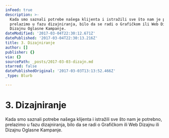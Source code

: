 ```yaml
---
inFeed: true
description: >-
  Kada smo saznali potrebe našega klijenta i istražili sve što nam je potrebno,
  prelazimo u fazu dizajniranja, bilo da se radi o Grafičkom ili Web Dizajnu ili
  Dizajnu Oglasne Kampanje.
dateModified: '2017-03-04T22:30:12.671Z'
datePublished: '2017-03-04T22:30:13.216Z'
title: 3. Dizajniranje
author: []
publisher: {}
via: {}
sourcePath: _posts/2017-03-03-dizajn.md
starred: false
datePublishedOriginal: '2017-03-03T13:13:52.466Z'
_type: Blurb

---
```

# 3\. Dizajniranje

Kada smo saznali potrebe našega klijenta i istražili sve što nam je potrebno, prelazimo u fazu dizajniranja, bilo da se radi o Grafičkom ili Web Dizajnu ili Dizajnu Oglasne Kampanje.